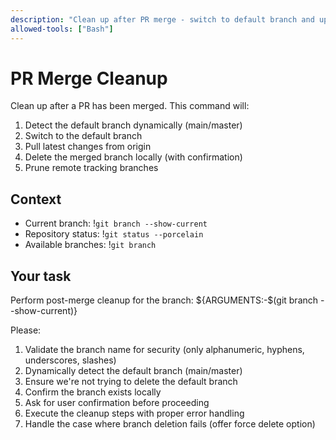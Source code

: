 ```yaml
---
description: "Clean up after PR merge - switch to default branch and update"
allowed-tools: ["Bash"]
---
```


# PR Merge Cleanup

Clean up after a PR has been merged. This command will:

1. Detect the default branch dynamically (main/master)
2. Switch to the default branch
3. Pull latest changes from origin
4. Delete the merged branch locally (with confirmation)
5. Prune remote tracking branches

## Context

- Current branch: !`git branch --show-current`
- Repository status: !`git status --porcelain`
- Available branches: !`git branch`

## Your task

Perform post-merge cleanup for the branch: ${ARGUMENTS:-$(git branch --show-current)}

Please:
1. Validate the branch name for security (only alphanumeric, hyphens, underscores, slashes)
2. Dynamically detect the default branch (main/master)
3. Ensure we're not trying to delete the default branch
4. Confirm the branch exists locally
5. Ask for user confirmation before proceeding
6. Execute the cleanup steps with proper error handling
7. Handle the case where branch deletion fails (offer force delete option)